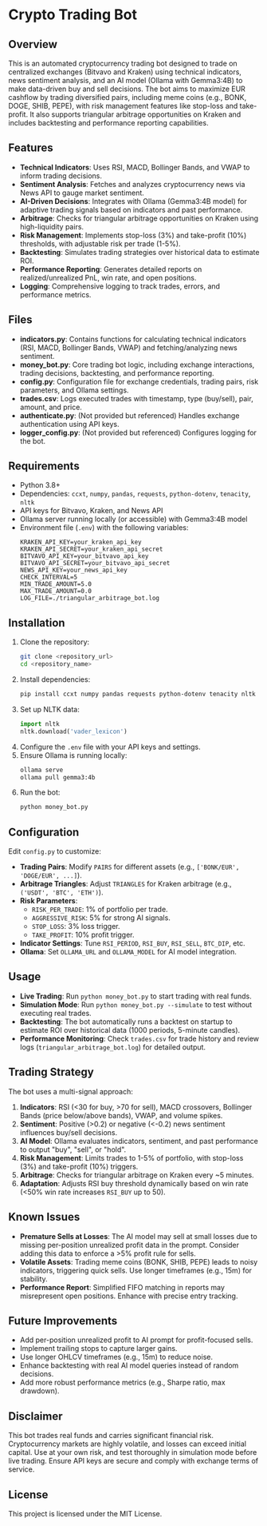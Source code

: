 # Crypto Trading Bot

## Overview
This is an automated cryptocurrency trading bot designed to trade on centralized exchanges (Bitvavo and Kraken) using technical indicators, news sentiment analysis, and an AI model (Ollama with Gemma3:4B) to make data-driven buy and sell decisions. The bot aims to maximize EUR cashflow by trading diversified pairs, including meme coins (e.g., BONK, DOGE, SHIB, PEPE), with risk management features like stop-loss and take-profit. It also supports triangular arbitrage opportunities on Kraken and includes backtesting and performance reporting capabilities.

## Features
- **Technical Indicators**: Uses RSI, MACD, Bollinger Bands, and VWAP to inform trading decisions.
- **Sentiment Analysis**: Fetches and analyzes cryptocurrency news via News API to gauge market sentiment.
- **AI-Driven Decisions**: Integrates with Ollama (Gemma3:4B model) for adaptive trading signals based on indicators and past performance.
- **Arbitrage**: Checks for triangular arbitrage opportunities on Kraken using high-liquidity pairs.
- **Risk Management**: Implements stop-loss (3%) and take-profit (10%) thresholds, with adjustable risk per trade (1-5%).
- **Backtesting**: Simulates trading strategies over historical data to estimate ROI.
- **Performance Reporting**: Generates detailed reports on realized/unrealized PnL, win rate, and open positions.
- **Logging**: Comprehensive logging to track trades, errors, and performance metrics.

## Files
- **indicators.py**: Contains functions for calculating technical indicators (RSI, MACD, Bollinger Bands, VWAP) and fetching/analyzing news sentiment.
- **money_bot.py**: Core trading bot logic, including exchange interactions, trading decisions, backtesting, and performance reporting.
- **config.py**: Configuration file for exchange credentials, trading pairs, risk parameters, and Ollama settings.
- **trades.csv**: Logs executed trades with timestamp, type (buy/sell), pair, amount, and price.
- **authenticate.py**: (Not provided but referenced) Handles exchange authentication using API keys.
- **logger_config.py**: (Not provided but referenced) Configures logging for the bot.

## Requirements
- Python 3.8+
- Dependencies: `ccxt`, `numpy`, `pandas`, `requests`, `python-dotenv`, `tenacity`, `nltk`
- API keys for Bitvavo, Kraken, and News API
- Ollama server running locally (or accessible) with Gemma3:4B model
- Environment file (`.env`) with the following variables:
  ```
  KRAKEN_API_KEY=your_kraken_api_key
  KRAKEN_API_SECRET=your_kraken_api_secret
  BITVAVO_API_KEY=your_bitvavo_api_key
  BITVAVO_API_SECRET=your_bitvavo_api_secret
  NEWS_API_KEY=your_news_api_key
  CHECK_INTERVAL=5
  MIN_TRADE_AMOUNT=5.0
  MAX_TRADE_AMOUNT=0.0
  LOG_FILE=./triangular_arbitrage_bot.log
  ```

## Installation
1. Clone the repository:
   ```bash
   git clone <repository_url>
   cd <repository_name>
   ```
2. Install dependencies:
   ```bash
   pip install ccxt numpy pandas requests python-dotenv tenacity nltk
   ```
3. Set up NLTK data:
   ```python
   import nltk
   nltk.download('vader_lexicon')
   ```
4. Configure the `.env` file with your API keys and settings.
5. Ensure Ollama is running locally:
   ```bash
   ollama serve
   ollama pull gemma3:4b
   ```
6. Run the bot:
   ```bash
   python money_bot.py
   ```

## Configuration
Edit `config.py` to customize:
- **Trading Pairs**: Modify `PAIRS` for different assets (e.g., `['BONK/EUR', 'DOGE/EUR', ...]`).
- **Arbitrage Triangles**: Adjust `TRIANGLES` for Kraken arbitrage (e.g., `('USDT', 'BTC', 'ETH')`).
- **Risk Parameters**:
  - `RISK_PER_TRADE`: 1% of portfolio per trade.
  - `AGGRESSIVE_RISK`: 5% for strong AI signals.
  - `STOP_LOSS`: 3% loss trigger.
  - `TAKE_PROFIT`: 10% profit trigger.
- **Indicator Settings**: Tune `RSI_PERIOD`, `RSI_BUY`, `RSI_SELL`, `BTC_DIP`, etc.
- **Ollama**: Set `OLLAMA_URL` and `OLLAMA_MODEL` for AI model integration.

## Usage
- **Live Trading**: Run `python money_bot.py` to start trading with real funds.
- **Simulation Mode**: Run `python money_bot.py --simulate` to test without executing real trades.
- **Backtesting**: The bot automatically runs a backtest on startup to estimate ROI over historical data (1000 periods, 5-minute candles).
- **Performance Monitoring**: Check `trades.csv` for trade history and review logs (`triangular_arbitrage_bot.log`) for detailed output.

## Trading Strategy
The bot uses a multi-signal approach:
1. **Indicators**: RSI (<30 for buy, >70 for sell), MACD crossovers, Bollinger Bands (price below/above bands), VWAP, and volume spikes.
2. **Sentiment**: Positive (>0.2) or negative (<-0.2) news sentiment influences buy/sell decisions.
3. **AI Model**: Ollama evaluates indicators, sentiment, and past performance to output "buy", "sell", or "hold".
4. **Risk Management**: Limits trades to 1-5% of portfolio, with stop-loss (3%) and take-profit (10%) triggers.
5. **Arbitrage**: Checks for triangular arbitrage on Kraken every ~5 minutes.
6. **Adaptation**: Adjusts RSI buy threshold dynamically based on win rate (<50% win rate increases `RSI_BUY` up to 50).

## Known Issues
- **Premature Sells at Losses**: The AI model may sell at small losses due to missing per-position unrealized profit data in the prompt. Consider adding this data to enforce a >5% profit rule for sells.
- **Volatile Assets**: Trading meme coins (BONK, SHIB, PEPE) leads to noisy indicators, triggering quick sells. Use longer timeframes (e.g., 15m) for stability.
- **Performance Report**: Simplified FIFO matching in reports may misrepresent open positions. Enhance with precise entry tracking.

## Future Improvements
- Add per-position unrealized profit to AI prompt for profit-focused sells.
- Implement trailing stops to capture larger gains.
- Use longer OHLCV timeframes (e.g., 15m) to reduce noise.
- Enhance backtesting with real AI model queries instead of random decisions.
- Add more robust performance metrics (e.g., Sharpe ratio, max drawdown).

## Disclaimer
This bot trades real funds and carries significant financial risk. Cryptocurrency markets are highly volatile, and losses can exceed initial capital. Use at your own risk, and test thoroughly in simulation mode before live trading. Ensure API keys are secure and comply with exchange terms of service.

## License
This project is licensed under the MIT License.